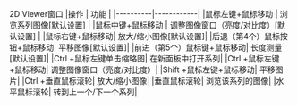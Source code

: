 2D Viewer窗口
|操作 | 功能 |
|----------|------------|
|鼠标左键+鼠标移动 |	浏览系列图像[默认设置] |
|鼠标中键+鼠标移动 |	调整图像窗口（亮度/对比度）[默认设置] |
|鼠标右键+鼠标移动|	放大/缩小图像[默​​认设置]|
|后退（第4个）鼠标按钮+鼠标移动|	平移图像[默认设置]|
|前进（第5个）鼠标键+鼠标移动|	长度测量[默认设置]|
|Ctrl +鼠标左键单击缩略图|	在新面板中打开系列|
|Ctrl +鼠标左键+鼠标移动|	调整图像窗口（亮度/对比度）|
|Shift +鼠标左键+鼠标移动|	平移图片|
|Ctrl +垂直鼠标滚轮|	放大/缩小图像|
|垂直鼠标滚轮|	浏览该系列的图像|
|水平鼠标滚轮|	转到上一个/下一个系列|